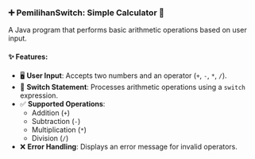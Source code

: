 ### ➕ PemilihanSwitch: Simple Calculator 🧮  
A Java program that performs basic arithmetic operations based on user input.  

#### ✨ Features:  
- 🖥️ **User Input**: Accepts two numbers and an operator (`+`, `-`, `*`, `/`).  
- 🔄 **Switch Statement**: Processes arithmetic operations using a `switch` expression.  
- ✅ **Supported Operations**:  
  - Addition (`+`)  
  - Subtraction (`-`)  
  - Multiplication (`*`)  
  - Division (`/`)  
- ❌ **Error Handling**: Displays an error message for invalid operators.
